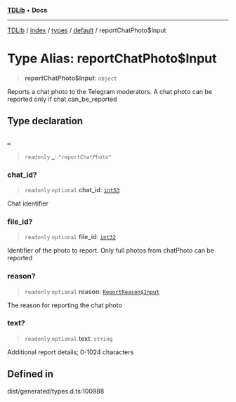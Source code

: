 [**TDLib**](../../../../../../README.md) • **Docs**

***

[TDLib](../../../../../../modules.md) / [index](../../../../../README.md) / [types](../../../README.md) / [default](../README.md) / reportChatPhoto$Input

# Type Alias: reportChatPhoto$Input

> **reportChatPhoto$Input**: `object`

Reports a chat photo to the Telegram moderators. A chat photo can be reported only if chat.can_be_reported

## Type declaration

### \_

> `readonly` **\_**: `"reportChatPhoto"`

### chat\_id?

> `readonly` `optional` **chat\_id**: [`int53`](int53.md)

Chat identifier

### file\_id?

> `readonly` `optional` **file\_id**: [`int32`](int32.md)

Identifier of the photo to report. Only full photos from chatPhoto can be reported

### reason?

> `readonly` `optional` **reason**: [`ReportReason$Input`](ReportReason$Input.md)

The reason for reporting the chat photo

### text?

> `readonly` `optional` **text**: `string`

Additional report details; 0-1024 characters

## Defined in

dist/generated/types.d.ts:100988
